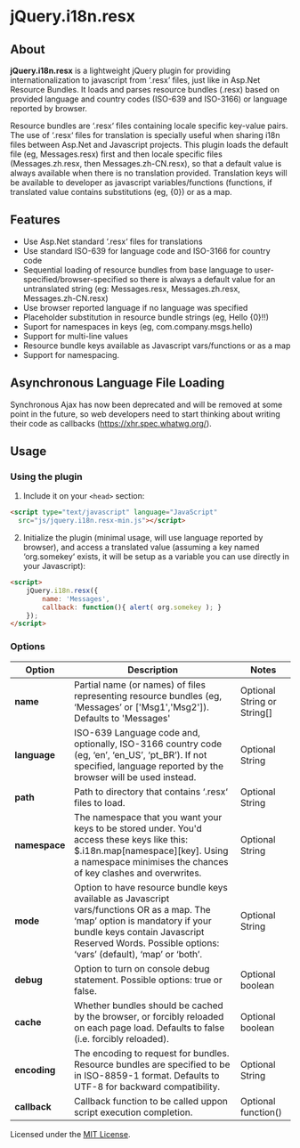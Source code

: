 # jQuery.i18n.resx

## About
**jQuery.i18n.resx** is a lightweight jQuery plugin for providing internationalization to javascript from ‘.resx’ files, just like in Asp.Net Resource Bundles. It loads and parses resource bundles (.resx) based on provided language and country codes (ISO-639 and ISO-3166) or language reported by browser.

Resource bundles are ‘.resx‘ files containing locale specific key-value pairs. The use of ‘.resx‘ files for translation is specially useful when sharing i18n files between Asp.Net and Javascript projects. This plugin loads the default file (eg, Messages.resx) first and then locale specific files (Messages.zh.resx, then Messages.zh-CN.resx), so that a default value is always available when there is no translation provided. Translation keys will be available to developer as javascript variables/functions (functions, if translated value contains substitutions (eg, {0}) or as a map.


## Features
* Use Asp.Net standard ‘.resx‘ files for translations
* Use standard ISO-639 for language code and ISO-3166 for country code
* Sequential loading of resource bundles from base language to user-specified/browser-specified so there is always a default value for an untranslated string (eg: Messages.resx, Messages.zh.resx, Messages.zh-CN.resx)
* Use browser reported language if no language was specified
* Placeholder substitution in resource bundle strings (eg, Hello {0}!!)
* Suport for namespaces in keys (eg, com.company.msgs.hello)
* Support for multi-line values
* Resource bundle keys available as Javascript vars/functions or as a map
* Support for namespacing.


## Asynchronous Language File Loading

Synchronous Ajax has now been deprecated and will be removed at some point in the future, so web developers need to start thinking about writing their code as callbacks (https://xhr.spec.whatwg.org/).


## Usage


### Using the plugin
1. Include it on your ``<head>`` section:

```html
<script type="text/javascript" language="JavaScript"
  src="js/jquery.i18n.resx-min.js"></script>
```

2. Initialize the plugin (minimal usage, will use language reported by browser), and access a translated value (assuming a key named ‘org.somekey‘ exists, it will be setup as a variable you can use directly in your Javascript):

```html
<script>
	jQuery.i18n.resx({
  		name: 'Messages', 
  		callback: function(){ alert( org.somekey ); }
	});
</script>
```


### Options             

Option | Description | Notes
------ | ----------- | -----
**name**   | Partial name (or names) of files representing resource bundles (eg, ‘Messages’ or ['Msg1','Msg2']). Defaults to 'Messages' | Optional String or String[] |
**language** | ISO-639 Language code and, optionally, ISO-3166 country code (eg, ‘en’, ‘en_US’, ‘pt_BR’). If not specified, language reported by the browser will be used instead. | Optional String |
**path** | Path to directory that contains ‘.resx‘ files to load. | Optional String |
**namespace** | The namespace that you want your keys to be stored under. You'd access these keys like this: $.i18n.map\[namespace\]\[key\]. Using a namespace minimises the chances of key clashes and overwrites. | Optional String |
**mode** | Option to have resource bundle keys available as Javascript vars/functions OR as a map. The ‘map’ option is mandatory if your bundle keys contain Javascript Reserved Words. Possible options: ‘vars’ (default), ‘map’ or ‘both’. | Optional String |
**debug** | Option to turn on console debug statement. Possible options: true or false. | Optional boolean |
**cache** | Whether bundles should be cached by the browser, or forcibly reloaded on each page load. Defaults to false (i.e. forcibly reloaded). | Optional boolean |
**encoding** | The encoding to request for bundles. Resource bundles are specified to be in ISO-8859-1 format. Defaults to UTF-8 for backward compatibility. | Optional String |
**callback** | Callback function to be called uppon script execution completion. | Optional function() |


Licensed under the [MIT License](LICENSE).
